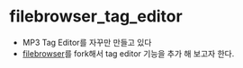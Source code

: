 # filebrowser_tag_editor

- MP3 Tag Editor를 자꾸만 만들고 있다
- [filebrowser](https://github.com/filebrowser/filebrowser)를 fork해서 tag editor 기능을 추가 해 보고자 한다.